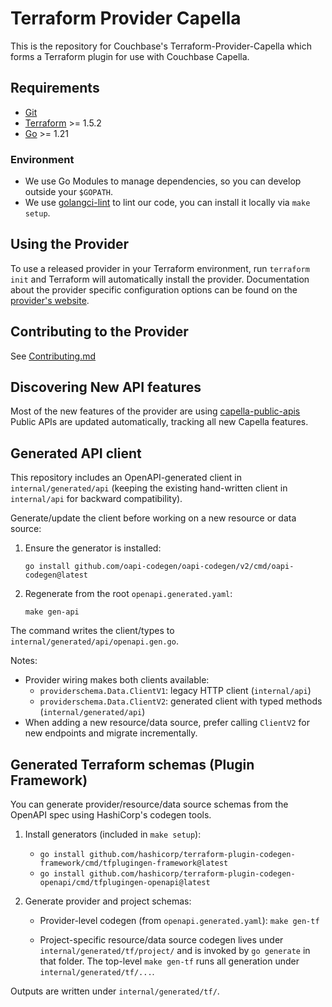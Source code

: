 # Terraform Provider Capella 

This is the repository for Couchbase's Terraform-Provider-Capella which forms a Terraform plugin for use with Couchbase Capella.

## Requirements

- [Git](https://git-scm.com/)
- [Terraform](https://www.terraform.io/downloads.html) >= 1.5.2
- [Go](https://golang.org/doc/install) >= 1.21

### Environment

- We use Go Modules to manage dependencies, so you can develop outside your `$GOPATH`.
- We use [golangci-lint](https://github.com/golangci/golangci-lint) to lint our code, you can install it locally via `make setup`.

## Using the Provider

To use a released provider in your Terraform environment, run `terraform init` and Terraform will automatically install the provider.
Documentation about the provider specific configuration options can be found on the [provider's website](https://developer.hashicorp.com/terraform/language/providers).

## Contributing to the Provider
See [Contributing.md](https://github.com/couchbasecloud/terraform-provider-couchbase-capella/blob/main/CONTRIBUTING.md)

## Discovering New API features

Most of the new features of the provider are using [capella-public-apis](https://docs.couchbase.com/cloud/management-api-guide/management-api-intro.html)
Public APIs are updated automatically, tracking all new Capella features.

## Generated API client

This repository includes an OpenAPI-generated client in `internal/generated/api` (keeping the existing hand-written client in `internal/api` for backward compatibility).

Generate/update the client before working on a new resource or data source:

1) Ensure the generator is installed:

   `go install github.com/oapi-codegen/oapi-codegen/v2/cmd/oapi-codegen@latest`

2) Regenerate from the root `openapi.generated.yaml`:

   `make gen-api`

The command writes the client/types to `internal/generated/api/openapi.gen.go`.

Notes:
- Provider wiring makes both clients available:
  - `providerschema.Data.ClientV1`: legacy HTTP client (`internal/api`)
  - `providerschema.Data.ClientV2`: generated client with typed methods (`internal/generated/api`)
- When adding a new resource/data source, prefer calling `ClientV2` for new endpoints and migrate incrementally.

## Generated Terraform schemas (Plugin Framework)

You can generate provider/resource/data source schemas from the OpenAPI spec using HashiCorp's codegen tools.

1) Install generators (included in `make setup`):

   - `go install github.com/hashicorp/terraform-plugin-codegen-framework/cmd/tfplugingen-framework@latest`
   - `go install github.com/hashicorp/terraform-plugin-codegen-openapi/cmd/tfplugingen-openapi@latest`

2) Generate provider and project schemas:

   - Provider-level codegen (from `openapi.generated.yaml`):
     `make gen-tf`

   - Project-specific resource/data source codegen lives under `internal/generated/tf/project/` and is invoked by `go generate` in that folder. The top-level `make gen-tf` runs all generation under `internal/generated/tf/...`.

Outputs are written under `internal/generated/tf/`.
